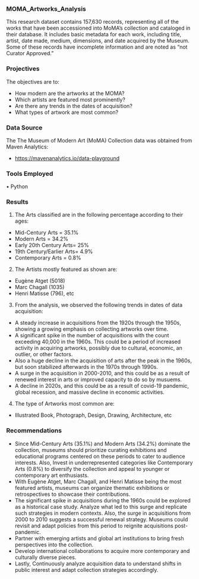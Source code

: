 ### MOMA_Artworks_Analysis
This research dataset contains 157,630 records, representing all of the works that have been accessioned into MoMA’s collection and cataloged in their database. It includes basic metadata for each work, including title, artist, date made, medium, dimensions, and date acquired by the Museum. Some of these records have incomplete information and are noted as “not Curator Approved.”

### Projectives
The objectives are to:
- How modern are the artworks at the MOMA?
- Which artists are featured most prominently?
- Are there any trends in the dates of acquisition?
- What types of artwork are most common?

### Data Source
The The Museum of Modern Art (MoMA) Collection data was obtained from Maven Analytics:
- https://mavenanalytics.io/data-playground

### Tools Employed
•	Python

### Results
1. The Arts classified are in the following percentage according to their ages:
- Mid-Century Arts = 35.1%
- Modern Arts = 34.2%
- Early 20th Century Arts= 25%
- 19th Century/Earlier Arts= 4.9%
- Contemporary Arts = 0.8%

2. The Artists mostly featured as shown are:
- Eugène Atget (5018)
- Marc Chagall (1035)
- Henri Matisse (796), etc

3. From the analysis, we observed the following trends in dates of data acquisition:
- A steady increase in acquisitions from the 1920s through the 1950s, showing a growing emphasis on collecting artworks over time.
- A significant spike in the number of acquisitions with the count exceeding 40,000 in the 1960s. This could be a period of increased activity in acquiring artworks, possibly due to cultural, economic, an outlier, or other factors.
- Also a huge decline in the acquisition of arts after the peak in the 1960s, but soon stabilized afterwards in the 1970s through 1990s.
- A surge in the acquisition in 2000-2010, and this could be as a result of renewed interest in arts or improved capacity to do so by musuems.
- A decline in 2020s, and this could be as a result of covid-19 pandemic, global recession, and massive decline in economic activities.

4. The type of Artworks most common are:
- Illustrated Book, Photograph, Design, Drawing, Architecture, etc

### Recommendations
- Since Mid-Century Arts (35.1%) and Modern Arts (34.2%) dominate the collection, museums should prioritize curating exhibitions and educational programs centered on these periods to cater to audience interests. Also, Invest in underrepresented categories like Contemporary Arts (0.8%) to diversify the collection and appeal to younger or contemporary art enthusiasts.
- With Eugène Atget, Marc Chagall, and Henri Matisse being the most featured artists, museums can organize thematic exhibitions or retrospectives to showcase their contributions.
- The significant spike in acquisitions during the 1960s could be explored as a historical case study. Analyze what led to this surge and replicate such strategies in modern contexts. Also, the surge in acquisitions from 2000 to 2010 suggests a successful renewal strategy. Museums could revisit and adapt policies from this period to reignite acquisitions post-pandemic.
- Partner with emerging artists and global art institutions to bring fresh perspectives into the collection.
- Develop international collaborations to acquire more contemporary and culturally diverse pieces.
- Lastly, Continuously analyze acquisition data to understand shifts in public interest and adapt collection strategies accordingly.



